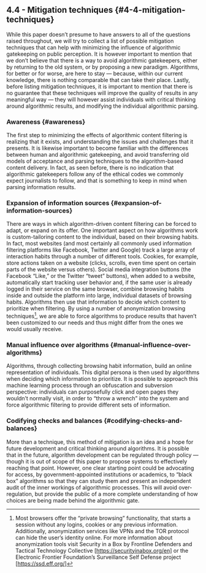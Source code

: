 ## 4.4 - Mitigation techniques {#4-4-mitigation-techniques}

While this paper doesn’t presume to have answers to all of the questions raised throughout, we will try to collect a list of possible mitigation techniques that can help with minimizing the influence of algorithmic gatekeeping on public perception. It is however important to mention that we don’t believe that there is a way to avoid algorithmic gatekeepers, either by returning to the old system, or by proposing a new paradigm. Algorithms, for better or for worse, are here to stay — because, within our current knowledge, there is nothing comparable that can take their place. Lastly, before listing mitigation techniques, it is important to mention that there is no guarantee that these techniques will improve the quality of results in any meaningful way — they will however assist individuals with critical thinking around algorithmic results, and modifying the individual algorithmic parsing.

### Awareness {#awareness}

The first step to minimizing the effects of algorithmic content filtering is realizing that it exists, and understanding the issues and challenges that it presents. It is likewise important to become familiar with the differences between human and algorithmic gatekeeping, and avoid transferring old models of acceptance and parsing techniques to the algorithm-based content delivery. In fact, as seen before, there is no indication that algorithmic gatekeepers follow any of the ethical codes we commonly expect journalists to follow, and that is something to keep in mind when parsing information results.

### Expansion of information sources {#expansion-of-information-sources}

There are ways in which algorithm-driven content filtering can be forced to adapt, or expand on its offer. One important aspect on how algorithms work is custom-tailoring content to the individual, based on their browsing habits. In fact, most websites (and most certainly all commonly used information filtering platforms like Facebook, Twitter and Google) track a large array of interaction habits through a number of different tools. Cookies, for example, store actions taken on a website (clicks, scrolls, even time spent on certain parts of the website versus others). Social media integration buttons (the Facebook “Like,” or the Twitter “tweet” buttons), when added to a website, automatically start tracking user behavior and, if the same user is already logged in their service on the same browser, combine browsing habits inside and outside the platform into large, individual datasets of browsing habits. Algorithms then use that information to decide which content to prioritize when filtering. By using a number of anonymization browsing techniques[^9], we are able to force algorithms to produce results that haven’t been customized to our needs and thus might differ from the ones we would usually receive.

### Manual influence over algorithms {#manual-influence-over-algorithms}

Algorithms, through collecting browsing habit information, build an online representation of individuals. This digital persona is then used by algorithms when deciding which information to prioritize. It is possible to approach this machine learning process through an obfuscation and subversion perspective: individuals can purposefully click and open pages they wouldn’t normally visit, in order to “throw a wrench” into the system and force algorithmic filtering to provide different sets of information.

### Codifying checks and balances {#codifying-checks-and-balances}

More than a technique, this method of mitigation is an idea and a hope for future development and critical thinking around algorithms. It is possible that in the future, algorithm development can be regulated through policy — though it is out of scope of this paper to propose systems to effectively reaching that point. However, one clear starting point could be advocating for access, by government-appointed institutions or academics, to “black box” algorithms so that they can study them and present an independent audit of the inner workings of algorithmic processes. This will avoid over-regulation, but provide the public of a more complete understanding of how choices are being made behind the algorithmic gate.

[^9]: Most browsers offer the “private browsing” functionality, that starts a session without any logins, cookies or any previous information. Additionally, anonymization services like VPNs and the TOR protocol can hide the user’s identity online. For more information about anonymization tools visit Security in a Box by Frontline Defenders and Tactical Technology Collective [https://securityinabox.org/en] or the Electronic Frontier Foundation’s Surveillance Self Defense project [https://ssd.eff.org/]